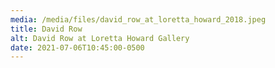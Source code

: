 ```yaml
---
media: /media/files/david_row_at_loretta_howard_2018.jpeg
title: David Row
alt: David Row at Loretta Howard Gallery
date: 2021-07-06T10:45:00-0500
---
```

